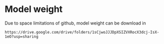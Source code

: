 # Model weight

Due to space limitations of github, model weight can be download in 

    https://drive.google.com/drive/folders/1sCjwoJJJDpXSIZVXRocX3dcj-IsX-1eO?usp=sharing
